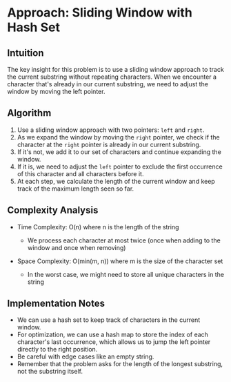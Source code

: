 # Approach: Sliding Window with Hash Set

## Intuition
The key insight for this problem is to use a sliding window approach to track the current substring without repeating characters. When we encounter a character that's already in our current substring, we need to adjust the window by moving the left pointer.

## Algorithm
1. Use a sliding window approach with two pointers: `left` and `right`.
2. As we expand the window by moving the `right` pointer, we check if the character at the `right` pointer is already in our current substring.
3. If it's not, we add it to our set of characters and continue expanding the window.
4. If it is, we need to adjust the `left` pointer to exclude the first occurrence of this character and all characters before it.
5. At each step, we calculate the length of the current window and keep track of the maximum length seen so far.

## Complexity Analysis
- Time Complexity: O(n) where n is the length of the string
  - We process each character at most twice (once when adding to the window and once when removing)
  
- Space Complexity: O(min(m, n)) where m is the size of the character set
  - In the worst case, we might need to store all unique characters in the string

## Implementation Notes
- We can use a hash set to keep track of characters in the current window.
- For optimization, we can use a hash map to store the index of each character's last occurrence, which allows us to jump the left pointer directly to the right position.
- Be careful with edge cases like an empty string.
- Remember that the problem asks for the length of the longest substring, not the substring itself.

